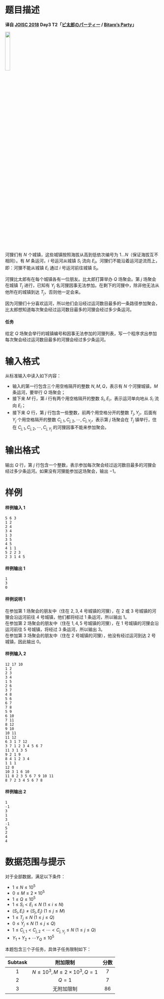 
# 题目描述

**译自 [JOISC 2018](https://www.ioi-jp.org/camp/2018/2018-sp-tasks/index.html) Day3 T2「[ビ太郎のパーティー](https://www.ioi-jp.org/camp/2018/2018-sp-tasks/day3/bitaro.pdf) / [Bitaro’s Party](https://www.ioi-jp.org/camp/2018/2018-sp-tasks/day3/bitaro-en.pdf)」**

<img src="/source/loj/2838/img/aHR0cHM6Ly9pLmxvbGkubmV0LzIwMTgvMTIvMDQvNWMwNjc0MWEzYWQyOS5wbmc=.png" width="18%">

河狸们有 $N$ 个城镇，这些城镇按照海拔从高到低依次编号为 $1\ldots N$（保证海拔互不相同）。有 $M$ 条运河，$i$ 号运河从城镇 $S_i$ 流向 $E_i$。河狸们不能沿着运河逆流而上，即：河狸不能从城镇 $E_i$ 通过 $i$ 号运河前往城镇 $S_i$。

河狸比太郎有在每个城镇各有一位朋友。比太郎打算举办 $Q$ 场聚会。第 $j$ 场聚会在城镇 $T_j$ 进行，已知有 $Y_j$ 名河狸因事无法参加。在剩下的河狸中，除非他无法从他所在的城镇到达 $T_j$，否则他一定会来。

因为河狸们十分喜欢运河，所以他们会沿经过运河数目最多的一条路径参加聚会，比太郎想知道每次聚会经过运河数目最多的河狸会经过多少条运河。

#### 任务
给定 $Q$ 场聚会举行的城镇编号和因事无法参加的河狸列表，写一个程序求出参加每次聚会经过运河数目最多的河狸会经过多少条运河。

# 输入格式

从标准输入中读入如下内容：
- 输入的第一行包含三个用空格隔开的整数 $N,M,Q$，表示有 $N$ 个河狸城镇，$M$ 条运河，要举行 $Q$ 场聚会；
- 接下来 $M$ 行，第 $i$ 行有两个用空格隔开的整数 $S_i,E_i$，表示运河单向地从 $S_i$ 流向 $E_i$；
- 接下来 $Q$ 行，第 $j$ 行包含一些整数，前两个用空格分开的整数 $T_j,Y_j$，后面有 $Y_j$ 个用空格隔开的整数 $C_{j,1},C_{j,2},\cdots ,C_{j,Y_j}$，表示第 $j$ 场聚会在 $T_j$ 镇举行，住在 $C_{j,1},C_{j,2},\cdots ,C_{j,Y_j}$ 的河狸因事不能来参加聚会。

# 输出格式

输出 $Q$ 行，第 $j$ 行包含一个整数，表示参加每次聚会经过运河数目最多的河狸会经过多少条运河。如果没有河狸能参加这场聚会，输出 $-1$。

# 样例

#### 样例输入 1
```plain
5 6 3
1 2
2 4
3 4
1 3
3 5
4 5
4 1 1
5 2 2 3
2 3 1 4 5
```
#### 样例输出 1
```plain
1
3
0
```
#### 样例说明 1
在参加第 $1$ 场聚会的朋友中（住在 $2,3,4$ 号城镇的河狸），在 $2$ 或 $3$ 号城镇的河狸会沿运河前往 $4$ 号城镇，他们都将经过 $1$ 条运河，所以输出 $1$。  
在参加第 $2$ 场聚会的朋友中（住在 $1,4,5$ 号城镇的河狸），在 $1$ 号城镇的河狸会沿运河前往 $5$ 号城镇，将经过 $3$ 条运河，所以输出 $3$。  
在参加第 $3$ 场聚会的朋友中（住在 $2$ 号城镇的河狸），他没有经过运河到达 $2$ 号城镇，因此输出 $0$。

#### 样例输入 2
```plain
12 17 10
1 2
2 3
3 4
1 5
2 6
3 7
4 8
5 6
6 7
7 8
5 9
6 10
7 11
8 12
9 10
10 11
11 12
6 3 1 7 12
3 7 1 2 3 4 5 6 7
11 3 1 3 5
9 2 1 9
8 4 1 2 3 4
1 1 1
12 0
10 3 1 6 10
11 8 2 3 5 6 7 9 10 11
8 7 2 3 4 5 6 7 8
```
#### 样例输出 2
```plain
1
-1
3
1
3
-1
5
2
4
4
```

# 数据范围与提示

对于全部数据，满足以下条件：
- $1\le N\le 10^5$
- $0\le M\le 2\times 10^5$
- $1\le Q\le 10^5$
- $1\le S_i\lt E_i\le N\ (1\le i\le N)$
- $(S_i,E_i)\neq (S_j,E_j)\ (1\le j\le M)$
- $1\le T_j\le N\ (1\le j\le Q)$
- $0\le Y_j\le N\ (1\le j\le Q)$
- $1\le C_{j,1}\lt C_{j,2}\lt \cdots \lt C_{j,Y_j}\le N\ (1\le j\le Q)$
- $Y_1+Y_2+\cdots Y_Q\le 10^5$

本题包含三个子任务，具体子任务限制如下：

| Subtask |             附加限制              | 分数 |
| :-----: | :-------------------------------: | :--: |
|   $1$   | $N\le 10^3,M\le 2\times 10^3,Q=1$ | $7$  |
|   $2$   |               $Q=1$               | $7$  |
|   $3$   |            无附加限制             | $86$ |



